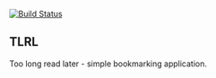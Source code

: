 [![Build Status](https://travis-ci.org/ikumen/tlrl.svg)](https://travis-ci.org/ikumen/tlrl)

## TLRL ## 
Too long read later - simple bookmarking application.

